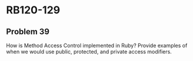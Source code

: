 # RB120-129
## Problem 39

How is Method Access Control implemented in Ruby? Provide examples of when we would use public, protected, and private access modifiers.
